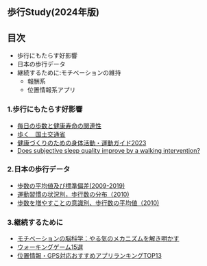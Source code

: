 ## 歩行Study(2024年版)

## 目次
- 歩行にもたらす好影響
- 日本の歩行データ
- 継続するために:モチベーションの維持
  - 報酬系
  - 位置情報系アプリ

### 1.歩行にもたらす好影響
- [毎日の歩数と健康寿命の関連性](https://informatics.bmj.com/content/31/1/e101051)
- [歩く　国土交通省](https://www.mlit.go.jp/common/000022977.pdf)
- [健康づくりのための身体活動・運動ガイド2023](https://www.mhlw.go.jp/content/001194020.pdf)
- [Does subjective sleep quality improve by a walking intervention?](https://bmjopen.bmj.com/content/6/10/e011055)


### 2.日本の歩行データ
- [歩数の平均値及び標準偏差(2009-2019)](https://www.e-stat.go.jp/stat-search/database?page=1&query=%E6%AD%A9%E6%95%B0&sort=open_date%20desc&layout=dataset&statdisp_id=0003224464&metadata=1&data=1)
- [運動習慣の状況別，歩行数の分布（2010)](https://www.e-stat.go.jp/dbview?sid=0003225420)
- [歩数を増やすことの意識別、歩行数の平均値（2010)](https://www.e-stat.go.jp/stat-search/database?page=1&query=%E6%AD%A9%E6%95%B0&sort=open_date%20desc&layout=dataset&statdisp_id=0003224684&metadata=1&data=1)

### 3.継続するために
- [モチベーションの脳科学：やる気のメカニズムを解き明かす](https://lab-brains.as-1.co.jp/enjoy-learn/2023/05/47567/)
- [ウォーキングゲーム15選](https://navi.gamegift.jp/article/1699518422770919#chapter-6)
- [位置情報・GPS対応おすすめアプリランキングTOP13](https://uta-macross.jp/mobile-gps-game/)

